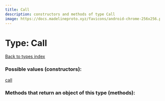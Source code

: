```yaml
---
title: Call
description: constructors and methods of type Call
image: https://docs.madelineproto.xyz/favicons/android-chrome-256x256.png
---
```

# Type: Call  
[Back to types index](index.md)



### Possible values (constructors):

[call](../constructors/call.md)  



### Methods that return an object of this type (methods):




